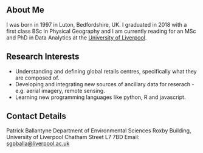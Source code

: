 ## About Me

I was born in 1997 in Luton, Bedfordshire, UK. I graduated in 2018 with a first class BSc in Physical Geography and I am currently 
reading for an MSc and PhD in Data Analytics at the [University of Liverpool](https://www.liverpool.ac.uk/).

## Research Interests

- Understanding and defining global retails centres, specifically what they are composed of.
- Developing and integrating new sources of ancillary data for reserach - e.g. aerial imagery, remote sensing.
- Learning new programming languages like python, R and javascript.

## Contact Details

Patrick Ballantyne
Department of Environmental Sciences
Roxby Building, University of Liverpool
Chatham Street
L7 7BD
Email: sgpballa@liverpool.ac.uk

